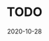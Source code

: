 ---
#### Sroll up (or down) this document to find the editable section. ####

### VARIABLE LIBRARY #### DO NOT TOUCH ####

islands: #### DO NOT TOUCH ####

    np: &np New Providence #### DO NOT TOUCH ####
    gb: &gb Grand Bahama #### DO NOT TOUCH ####
    ab: &ab Abaco #### DO NOT TOUCH ####
    bim: &bim Bimini & Cat Cay #### DO NOT TOUCH ####
    el: &el Eleuthera #### DO NOT TOUCH ####
    bi: &bi Berry Islands #### DO NOT TOUCH ####
    ex: &ex Exuma #### DO NOT TOUCH ####
    in: &in Inagua #### DO NOT TOUCH ####
    an: &an Andros #### DO NOT TOUCH ####
    li: &li Long Island #### DO NOT TOUCH ####
    ci: &ci Cat Island #### DO NOT TOUCH ####
    ac: &ac Acklins #### DO NOT TOUCH ####
    cr: &cr Crooked Island #### DO NOT TOUCH ####
    ma: &ma Mayaguana #### DO NOT TOUCH ####
    ri: &ri Ragged Island #### DO NOT TOUCH ####
    ss: &ss San Salvador #### DO NOT TOUCH ####
    lp: &lp Location Pending #### DO NOT TOUCH ####

facilities: #### DO NOT TOUCH ####
  - facility: &doctors Doctor's Hospital #### DO NOT TOUCH ####
  - facility: &southBeach South Beach Acute Care and Referral Centre #### DO NOT TOUCH ####
  - facility: &pmh Princess Margaret Hospital #### DO NOT TOUCH ####
  - facility: &sandilands Sandilands Rehabilitation Centre #### DO NOT TOUCH ####
  - facility: &gbhs Grand Bahama Health Services #### DO NOT TOUCH ####

sex: #### DO NOT TOUCH ####
    m: &m Male #### DO NOT TOUCH ####
    f: &f Female #### DO NOT TOUCH ####

title: TODO ### DO NOT TOUCH ###
weight: TODO
###############################################################
## START EDITING HERE ... 
# Are you a contributor? Fill in your name for recognition. Each contributor's name will be displayed on the report page that they contributed.
contributor: Sowmya Thottambeti
# If you have link to a relevant personal or business website or social media profile please provide it here. All links should be https:// enabled.
con__link: #https://mywebsite.com

# The date format is YYYY-MM-DD. So, October 6, 2021 would be written as 2021-10-06.
date: 2020-10-28

report: ### DO NOT TOUCH ###
  
  number: 212

  cases: ### DO NOT TOUCH ###

    byIsland: ### DO NOT TOUCH ###
      ##### NEW PROVIDENCE #########
      - island: ### DO NOT TOUCH ###
          name: *np ### DO NOT TOUCH ###
          toDate: 5092
          new: 30
      ##### GRAND BAHAMA ###########
      - island: ### DO NOT TOUCH ###
          name: *gb ### DO NOT TOUCH ###
          toDate: 740
          new: 4
      ##### ABACO ##################
      - island: ### DO NOT TOUCH ###
          name: *ab ### DO NOT TOUCH ###
          toDate: 168
          new: 0
      ##### BIMINI ##################
      - island: ### DO NOT TOUCH ###
          name: *bim ### DO NOT TOUCH ###
          toDate: 59
          new: 3
      ##### ELEUTHERA ##############
      - island: ### DO NOT TOUCH ###
          name: *el ### DO NOT TOUCH ###
          toDate: 64
          new: 0
      ##### BERRY ISLANDS ##########
      - island: ### DO NOT TOUCH ###
          name: *bi ### DO NOT TOUCH ###
          toDate: 41
          new: 0
      ##### EXUMA ##################
      - island: ### DO NOT TOUCH ###
          name: *ex ### DO NOT TOUCH ###
          toDate: 36
          new: 1
      ##### INAGUA #################
      - island: ### DO NOT TOUCH ###
          name: *in ### DO NOT TOUCH ###
          toDate: 19
          new: 0
      ##### ANDROS #################
      - island: ### DO NOT TOUCH ###
          name: *an ### DO NOT TOUCH ###
          toDate: 12
          new: 0
      ##### LONG ISLAND ############
      - island: ### DO NOT TOUCH ###
          name: *li ### DO NOT TOUCH ###
          toDate: 11
          new: 0
      ##### CAT ISLAND #############
      - island: ### DO NOT TOUCH ###
          name: *ci ### DO NOT TOUCH ###
          toDate: 8
          new: 0
      ##### ACKLINS #################
      - island: ### DO NOT TOUCH ###
          name: *ac ### DO NOT TOUCH ###
          toDate: 7
          new: 0
      ##### CROOKED ISLAND #########
      - island: ### DO NOT TOUCH ###
          name: *cr ### DO NOT TOUCH ###
          toDate: 6
          new: 0
      ##### MAYAGUANA ##############
      - island: ### DO NOT TOUCH ###
          name: *ma ### DO NOT TOUCH ###
          toDate: 3
          new: 0
      ##### RAGGED ISLAND ##########
      - island: ### DO NOT TOUCH ###
          name: *ri ### DO NOT TOUCH ###### DO NOT TOUCH ###
          toDate: 0
          new: 0
      ##### SAN SALVADOR ############
      - island: ### DO NOT TOUCH ###
          name: *ss ### DO NOT TOUCH ###### DO NOT TOUCH ### 
          toDate: 0
          new: 0
      ##### LOCATION PENDING ########
      - island: ### DO NOT TOUCH ###
          name: *lp ### DO NOT TOUCH ###
          toDate: 341
          new: 0
    ##### TOTAL CONFIRMED CASES ##########
    toDateTotal: 6607
    ##### BREAKDOWN OF NEWLY CONFIRMED CASES ##########
    newTotal: 38
    
    # There are usually no cases with travel history in these  
    # reports, so the default for ifTravelHistory is set to false. 
    # However, if there are reported cases, set ifTravelHistory to true.
    ifTravelHistory: false
    ##### HISTORY OF TRAVEL ######
    historyOfTravel: ### DO NOT TOUCH ###

        byIsland:  ### DO NOT TOUCH ###
            # Copy and paste this object based on the
            # corresponding number of islands reported.
            # Let's say there's New Providence and Grand Bahama, 
            # copy the object once and then fill in data.
        
            ##### EXAMPLE ##################

            # - island: ### DO NOT TOUCH ###
            #    name: *np
            #    new: 3

            # - island: ### DO NOT TOUCH ###
            #    name: *gb
            #    new: 2

            - island: ### DO NOT TOUCH ###
                name:
                new: 
        
        ##### TOTAL CASES WITH HISTORY OF TRAVEL #####
        total: 0
    
    ##### GENDER OF NEWLY CONFIRMED CASES ########
    bySex: ### DO NOT TOUCH ###
      #############################
      - group: ### DO NOT TOUCH ###
          sex: *m ### DO NOT TOUCH ###
          new: 16
      #############################
      - group: ### DO NOT TOUCH ###
          sex: *f ### DO NOT TOUCH ###
          new: 22
      #############################

    ##### HOSPITALIZATIONS #####
    inHospital: ### DO NOT TOUCH ###

      byFacility: ### DO NOT TOUCH ###
        ##### Doctor's Hospital ########
        - facility: ### DO NOT TOUCH ###
            island: *np ### DO NOT TOUCH ###
            name: *doctors ### DO NOT TOUCH ###
            total: 21
            nonICU: 16
            icu: 5
        ##### South Beach Acute Care and Referral Centre #####
        - facility: ### DO NOT TOUCH ###
            island: *np ### DO NOT TOUCH ###
            name: *southBeach ### DO NOT TOUCH ###
            total: 5
            nonICU: 5
            icu: 0
        ##### Princess Margaret Hospital #########
        - facility: ### DO NOT TOUCH ###
            island: *np ### DO NOT TOUCH ###
            name: *pmh ### DO NOT TOUCH ###
            total: 47
            nonICU: 47
            icu: 0
        #####  Sandilands Rehabilitation Centre ########
        - facility: ### DO NOT TOUCH ###
            island: *np ### DO NOT TOUCH ###
            name: *sandilands ### DO NOT TOUCH ###
            total: 3
            nonICU: 3
            icu: 0
        ##### Grand Bahama Health Services ############
        - facility: ### DO NOT TOUCH ###
            island: *gb ### DO NOT TOUCH ###
            name: *gbhs ### DO NOT TOUCH ###
            total: 10
            nonICU: 3
            icu: 7
      ################################
      totals: ### DO NOT TOUCH ###
        total: 86   
        nonICU: 74
        icu: 12

    ##### ACTIVE CASES & RECOVERIES #####
    active: 2168

    recovered: ### DO NOT TOUCH ### 
      toDate: 4257
      new: 75

    ##### DEATHS #####
    fatalities: ### DO NOT TOUCH ###
      toDate: 138
      unrelatedToDate: 27
      underInvestigation: 17

  ##### REPORTED DEATHS #### AGE / SEX / ISLAND / DATE OF DEATH #####
  # There are usually deaths reported in these reports, so the 
  # default for ifReported is set to true. However, if there are 
  # no reported cases, set ifReported to false.
  ifReported: true

  reportedFatalities: ### DO NOT TOUCH ###
    
    # Copy and paste this object based on the
    # corresponding number of deaths reported.
    # If five deaths, copy five times then fill
    # in data.

    # The date format is YYYY-MM-DD. So, October 6, 2021 would be written as 2021-10-06.
    - fatality: ### DO NOT TOUCH ###
        age: 82
        sex: *m
        island: *np
        date: 2020-10-27

    - fatality: ### DO NOT TOUCH ###
        age: 35
        sex: *m
        island: *np
        date: 2020-10-26

  ##### TESTS COMPLETED
  tests: ### DO NOT TOUCH ###
    ##### TOTAL OF RT-PCR TESTS COMPLETED #####
    toDate: 35181
    ##### TOTAL OF RT-PCR TESTS COMPLETED TODAY #####
    completed: 233
    ##### RESULTS #####
    positive: 38
    ##### RESULTS #####
    negative: 175
    ##### RESULTS #####
    repeated: 20
    ##### RESULTS #####
    inconclusive: 0

###

### Leave draft as true for review purposes.
draft: true
---